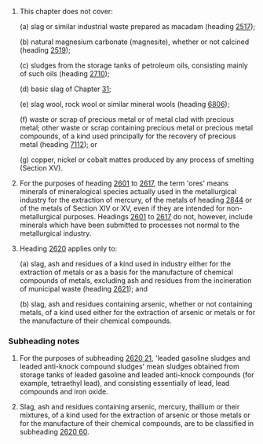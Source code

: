 1. This chapter does not cover:

    (a) slag or similar industrial waste prepared as macadam (heading [2517](/headings/2517));
    
    (b) natural magnesium carbonate (magnesite), whether or not calcined (heading [2519](/headings/2519));
    
    (c) sludges from the storage tanks of petroleum oils, consisting mainly of such oils (heading [2710](/headings/2710));
    
    (d) basic slag of Chapter [31](/chapters/31);
    
    (e) slag wool, rock wool or similar mineral wools (heading [6806](/headings/6806));
    
    (f) waste or scrap of precious metal or of metal clad with precious metal; other waste or scrap containing precious metal or precious metal compounds, of a kind used principally for the recovery of precious metal (heading [7112](/headings/7112)); or 
    
    (g) copper, nickel or cobalt mattes produced by any process of smelting (Section XV).

2. For the purposes of heading [2601](/headings/2601) to [2617](/headings/2617), the term 'ores' means minerals of mineralogical species actually used in the metallurgical industry for the extraction of mercury, of the metals of heading [2844](/headings/2844) or of the metals of Section XIV or XV, even if they are intended for non-metallurgical purposes. Headings [2601](/headings/2601) to [2617](/headings/2617) do not, however, include minerals which have been submitted to processes not normal to the metallurgical industry.

3. Heading [2620](/headings/2620) applies only to:

    (a) slag, ash and residues of a kind used in industry either for the extraction of metals or as a basis for the manufacture of chemical compounds of metals, excluding ash and residues from the incineration of municipal waste (heading [2621](/headings/2621)); and
    
    (b) slag, ash and residues containing arsenic, whether or not containing metals, of a kind used either for the extraction of arsenic or metals or for the manufacture of their chemical compounds.

### Subheading notes

1. For the purposes of subheading [2620 21](/commodities/2620210000), 'leaded gasoline sludges and leaded anti-knock compound sludges' mean sludges obtained from storage tanks of leaded gasoline and leaded anti-knock compounds (for example, tetraethyl lead), and consisting essentially of lead, lead compounds and iron oxide.

2. Slag, ash and residues containing arsenic, mercury, thallium or their mixtures, of a kind used for the extraction of arsenic or those metals or for the manufacture of their chemical compounds, are to be classified in subheading [2620 60](/commodities/2620600000).
